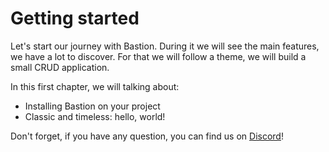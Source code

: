 # Getting started

Let's start our journey with Bastion. During it we will see the main features, we have a lot to discover. For that we will follow a theme, we will build a small CRUD application.

In this first chapter, we will talking about:
- Installing Bastion on your project
- Classic and timeless: hello, world!

Don't forget, if you have any question, you can find us on [Discord][]!

[Discord]: https://discord.gg/DqRqtRT
